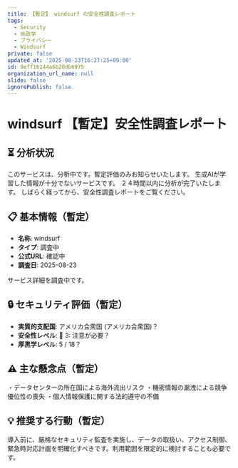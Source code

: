 ```yaml
---
title: 【暫定】 windsurf の安全性調査レポート
tags:
  - Security
  - 地政学
  - プライバシー
  - Windsurf
private: false
updated_at: '2025-08-23T16:27:25+09:00'
id: 9eff16244a6b20db6975
organization_url_name: null
slide: false
ignorePublish: false
---
```

# windsurf 【暫定】安全性調査レポート

## ⏳ 分析状況
このサービスは、分析中です。暫定評価のみお知らせいたします。
生成AIが学習した情報が十分でないサービスです。
２４時間以内に分析が完了いたします。
しばらく経ってから、安全性調査レポートをご覧ください。

## 📋 基本情報（暫定）
- **名称**: windsurf
- **タイプ**: 調査中
- **公式URL**: 確認中
- **調査日**: 2025-08-23

サービス詳細を調査中です。

## 🔒 セキュリティ評価（暫定）
- **実質的支配国**: アメリカ合衆国 (アメリカ合衆国)？
- **安全性レベル**: 🔶 3: 注意が必要？
- **厚黒学レベル**: 5 / 18？

## ⚠️ 主な懸念点（暫定）
・データセンターの所在国による海外流出リスク
・機密情報の漏洩による競争優位性の喪失
・個人情報保護に関する法的遵守の不備

## 💡 推奨する行動（暫定）
導入前に、厳格なセキュリティ監査を実施し、データの取扱い、アクセス制御、緊急時対応計画を明確化すべきです。利用範囲を限定的に検討することも必要です。
